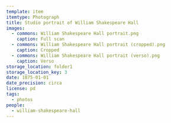 ```yaml
---
template: item
itemtype: Photograph
title: Studio portrait of William Shakespeare Hall
images:
  - commons: William Shakespeare Hall portrait.png
    caption: Full scan
  - commons: William Shakespeare Hall portrait (cropped).png
    caption: Cropped
  - commons: William Shakespeare Hall portrait (verso).png
    caption: Verso
storage_location: folder1
storage_location_key: 3
date: 1875-01-01
date_precision: circa
license: pd
tags:
  - photos
people:
  - william-shakespeare-hall
---
```


